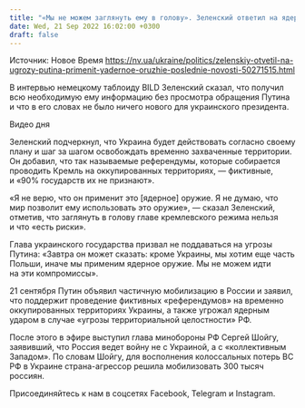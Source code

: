 ```yaml
---
title: "«Мы не можем заглянуть ему в голову». Зеленский ответил на ядерные угрозы Путина"
date: Wed, 21 Sep 2022 16:02:00 +0300
draft: false
---
```

Источник: Новое Время https://nv.ua/ukraine/politics/zelenskiy-otvetil-na-ugrozy-putina-primenit-yadernoe-oruzhie-poslednie-novosti-50271515.html


В интервью немецкому таблоиду BILD Зеленский сказал, что получил всю необходимую ему информацию без просмотра обращения Путина и что в его словах не было ничего нового для украинского президента.

 Видео дня   

Зеленский подчеркнул, что Украина будет действовать согласно своему плану и шаг за шагом освобождать временно захваченные территории. Он добавил, что так называемые референдумы, которые собирается проводить Кремль на оккупированных территориях, — фиктивные, и «90% государств их не признают».

«Я не верю, что он применит это [ядерное] оружие. Я не думаю, что мир позволит ему использовать это оружие», — сказал Зеленский, отметив, что заглянуть в голову главе кремлевского режима нельзя и что «есть риски».

Глава украинского государства призвал не поддаваться на угрозы Путина: «Завтра он может сказать: кроме Украины, мы хотим еще часть Польши, иначе мы применим ядерное оружие. Мы не можем идти на эти компромиссы».

21 сентября Путин объявил частичную мобилизацию в России и заявил, что поддержит проведение фиктивных «референдумов» на временно оккупированных территориях Украины, а также угрожал ядерным ударом в случае «угрозы территориальной целостности» РФ.

После этого в эфире выступил глава минобороны РФ Сергей Шойгу, заявивший, что Россия ведет войну не с Украиной, а с «коллективным Западом». По словам Шойгу, для восполнения колоссальных потерь ВС РФ в Украине страна-агрессор решила мобилизовать 300 тысяч россиян.

Присоединяйтесь к нам в соцсетях Facebook, Telegram и Instagram.
